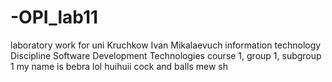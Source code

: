 # -OPI_lab11
laboratory work for uni
Kruchkow 
Ivan 
Mikalaevuch
information technology
Discipline Software Development Technologies
course 1, group 1, subgroup 1
my name is bebra
lol
huihuii
cock and balls
mew
sh
